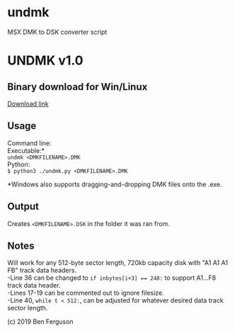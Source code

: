 # undmk
MSX DMK to DSK converter script

# UNDMK v1.0

## Binary download for Win/Linux<br>
[Download link](http://barelyconsciousgames.com/undmk_10.zip)

## Usage

Command line:<br>
Executable:*<br>
`undmk <DMKFILENAME>.DMK`<br>
Python:<br>
`$ python3 ./undmk.py <DMKFILENAME>.DMK`<br>

*Windows also supports dragging-and-dropping DMK files onto the .exe.


## Output

Creates `<DMKFILENAME>.DSK` in the folder it was ran from.


## Notes

Will work for any 512-byte sector length, 720kb capacity disk with "A1 A1 A1 FB" track data headers.<br>
-Line 36 can be changed to `if inbytes[i+3] == 248:` to support A1...F8 track data header.<br>
-Lines 17-19 can be commented out to ignore filesize. <br>
-Line 40, `while t < 512:`, can be adjusted for whatever desired data track sector length. 

(c) 2019 Ben Ferguson
